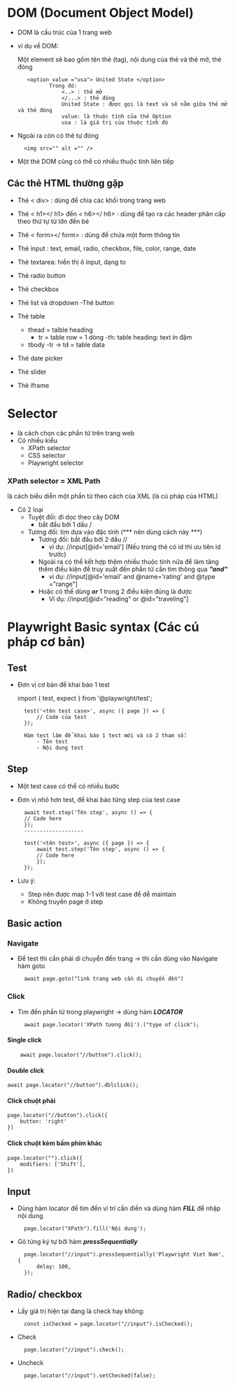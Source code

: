 # DOM (Document Object Model)
- DOM là cấu trúc của 1 trang web

- ví dụ về DOM: 
   
   
    Một element sẽ bao gồm tên thẻ (tag), nội dung của thẻ và thẻ mở, thẻ đóng 

         <option value ="usa"> United State </option>
                Trong đó: 
                    <..> : thẻ mở
                    </...> : thẻ đóng
                    United State : được gọi là text và sẽ nằm giữa thẻ mở và thẻ đóng
                    value: là thuộc tính của thẻ Option
                    usa : là giá trị của thuộc tính đó


- Ngoài ra còn có thẻ tự đóng

        <img src="" alt ="" />

- Một thẻ DOM cũng có thể có nhiều thuộc tính liên tiếp

## Các thẻ  HTML thường gặp
- Thẻ < div> : dùng để chia các khối trong trang web
- Thẻ < h1></ h1>  đến < h6></ h6> : dùng để tạo ra các header phân cấp theo thứ tự từ lớn đến bé
- Thẻ < form></ form> : dùng để chứa một form thông tin
- Thẻ input : text, email, radio, checkbox, file, color, range, date
- Thẻ textarea: hiển thị ô input, dạng to
- Thẻ radio button
- Thẻ checkbox
- Thẻ list và dropdown
-Thẻ button

- Thẻ table
    - thead = talble heading
        - tr = table row = 1 dòng
            -th: table heading: text in đậm
    - tbody
        -tr -> td = table data

- Thẻ date picker
- Thẻ slider
- Thẻ iframe 

# Selector
- là cách chọn các phần tử trên trang web
- Có nhiều kiểu
    - XPath selector
    - CSS selector
    - Playwright selector

### XPath selector = XML Path
 là cách biểu diễn một phần từ theo cách của XML (là cú pháp của HTML)
- Có 2 loại
    - Tuyệt đối: đi dọc theo cây DOM
        - bắt đầu bởi 1 dấu /
    - Tương đối: tìm dựa vào đặc tính (*** nên dùng cách này ***)
        - Tương đối: bắt đầu bởi 2 dấu //
            - ví dụ: //input[@id='email'] (Nếu trong thẻ có id thì ưu tiên id trước)
        - Ngoài ra có thể kết hợp thêm nhiều thuộc tính nữa để làm tăng thêm điều kiện để truy xuất đến phần tử cần tìm thông qua ***"and"***
            - ví dụ: //input[@id='email' and @name='rating' and @type ="range"]
        - Hoặc có thể dùng ***or*** 1 trong 2 điều kiện đúng là được
            - Ví dụ: //input[@id="reading" or @id="traveling"]

# Playwright Basic syntax (Các cú pháp cơ bản)

## Test
- Đơn vị cơ bản để khai báo 1 test

    import { test, expect } from '@playwright/test';

        test('<tên test case>', async ({ page }) => {
            // Code của test
        });

        Hàm test làm để khai báo 1 test mới và có 2 tham số: 
            - Tên test
            - Nội dung test

## Step
- Một test case có thể có nhiều bước
- Đơn vị nhỏ hơn test, để khai báo từng step của test case

        await test.step('Tên step', async () => {
        // Code here
        });
        -------------------

        test('<tên test>', async ({ page }) => {
            await test.step('Tên step', async () => {
            // Code here
            });
        });

- Lưu ý: 
    - Step nên được map 1-1 với test case để dễ maintain
    - Không truyền page ở step

## Basic action
### Navigate
- Để test thì cần phải di chuyển đến trang -> thì cần dùng vào Navigate hàm goto
        
        await page.goto("link trang web cần di chuyển đến")

### Click
- Tìm đến phần tử trong playwright -> dùng hàm ***LOCATOR***
        
        await page.locator('XPath tương đối').("type of click");

#### Single click
        await page.locator("//button").click();

#### Double click
    await page.locator("//button").dblclick();

#### Click chuột phải
    page.locator("//button").click({
        button: 'right'
    })

#### Click chuột kèm bấm phím khác
    page.locator("").click({
        modifiers: ['Shift'],
    })

## Input
- Dùng hàm locator để tìm đến ví trí cần điền và dùng hàm ***FILL*** để nhập nội dung

        page.locator("XPath").fill('Nội dung');

- Gõ từng ký tự bởi hàm ***pressSequentially***

        page.locator("//input").pressSequentially('Playwright Viet Nam', {
            delay: 100,
        });

## Radio/ checkbox
- Lấy giá trị hiện tại đang là check hay không: 
    
        const isChecked = page.locator("//input").isChecked();

- Check

        page.locator("//input").check();

- Uncheck
        
        page.locator("//input").setChecked(false);
